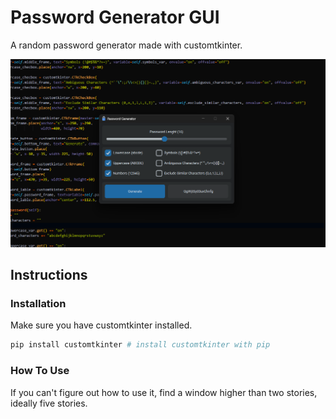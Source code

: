# Password Generator GUI

A random password generator made with customtkinter.

![password_generator_gui.png](README.assets/password_generator_gui.png)

## Instructions

### Installation

Make sure you have customtkinter installed.

```python
pip install customtkinter # install customtkinter with pip
```

### How To Use

If you can't figure out how to use it, find a window higher than two stories, ideally five stories.
